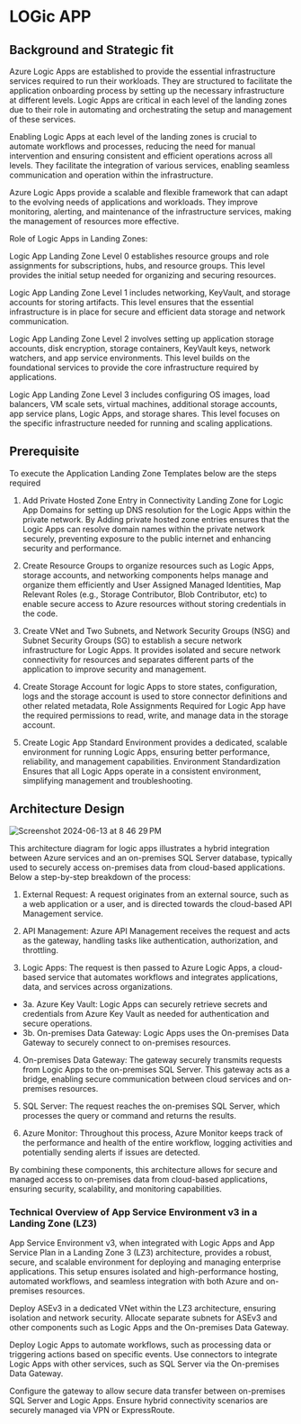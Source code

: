 # LOGic APP

## Background and Strategic fit

Azure Logic Apps are established to provide the essential infrastructure services required to run their workloads. They are structured to facilitate the application onboarding process by setting up the necessary infrastructure at different levels. Logic Apps are critical in each level of the landing zones due to their role in automating and orchestrating the setup and management of these services. 

Enabling Logic Apps at each level of the landing zones is crucial to automate workflows and processes, reducing the need for manual intervention and ensuring consistent and efficient operations across all levels. They facilitate the integration of various services, enabling seamless communication and operation within the infrastructure.

Azure Logic Apps provide a scalable and flexible framework that can adapt to the evolving needs of applications and workloads. They improve monitoring, alerting, and maintenance of the infrastructure services, making the management of resources more effective.

 Role of Logic Apps in Landing Zones:

Logic App Landing Zone Level 0 establishes resource groups and role assignments for subscriptions, hubs, and resource groups. This level provides the initial setup needed for organizing and securing resources.

Logic App Landing Zone Level 1 includes networking, KeyVault, and storage accounts for storing artifacts. This level ensures that the essential infrastructure is in place for secure and efficient data storage and network communication.

Logic App Landing Zone Level 2 involves setting up application storage accounts, disk encryption, storage containers, KeyVault keys, network watchers, and app service environments. This level builds on the foundational services to provide the core infrastructure required by applications.

Logic App Landing Zone Level 3 includes configuring OS images, load balancers, VM scale sets, virtual machines, additional storage accounts, app service plans, Logic Apps, and storage shares. This level focuses on the specific infrastructure needed for running and scaling applications.


## Prerequisite 

To execute the Application Landing Zone Templates below are the steps required 

1. Add Private Hosted Zone Entry in Connectivity Landing Zone for Logic App Domains for setting up DNS resolution for the Logic Apps within the private network. By Adding private hosted zone entries ensures that the Logic Apps can resolve domain names within the private network securely, preventing exposure to the public internet and enhancing security and performance.

2. Create Resource Groups to organize resources such as Logic Apps, storage accounts, and networking components helps manage and organize them efficiently and User Assigned Managed Identities, Map Relevant Roles (e.g., Storage Contributor, Blob Contributor, etc) to enable secure access to Azure resources without storing credentials in the code.

3. Create VNet and Two Subnets, and Network Security Groups (NSG) and Subnet Security Groups (SG) to establish a secure network infrastructure for Logic Apps. It provides isolated and secure network connectivity for resources and separates different parts of the application to improve security and management.

4. Create Storage Account for logic Apps to store states, configuration, logs and the storage account is used to store connector definitions and other related metadata, Role Assignments Required for Logic App  have the required permissions to read, write, and manage data in the storage account.

5. Create Logic App Standard Environment provides a dedicated, scalable environment for running Logic Apps, ensuring better performance, reliability, and management capabilities. Environment Standardization Ensures that all Logic Apps operate in a consistent environment, simplifying management and troubleshooting.









## Architecture Design
![Screenshot 2024-06-13 at 8 46 29 PM](https://github.com/kaustubhsingh47/AKS-Service/assets/96336281/125f086a-5ee6-436a-ad18-c0aebbf5921e)



This architecture diagram for logic apps illustrates a hybrid integration between Azure services and an on-premises SQL Server database, typically used to securely access on-premises data from cloud-based applications. Below a step-by-step breakdown of the process:

1. External Request: A request originates from an external source, such as a web application or a user, and is directed towards the cloud-based API Management service.

2. API Management: Azure API Management receives the request and acts as the gateway, handling tasks like authentication, authorization, and throttling.

3. Logic Apps: The request is then passed to Azure Logic Apps, a cloud-based service that automates workflows and integrates applications, data, and services across organizations.

- 3a. Azure Key Vault: Logic Apps can securely retrieve secrets and credentials from Azure Key Vault as needed for authentication and secure operations.
- 3b. On-premises Data Gateway: Logic Apps uses the On-premises Data Gateway to securely connect to on-premises resources.

4. On-premises Data Gateway: The gateway securely transmits requests from Logic Apps to the on-premises SQL Server. This gateway acts as a bridge, enabling secure communication between cloud services and on-premises resources.

5. SQL Server: The request reaches the on-premises SQL Server, which processes the query or command and returns the results.

6. Azure Monitor: Throughout this process, Azure Monitor keeps track of the performance and health of the entire workflow, logging activities and potentially sending alerts if issues are detected.

By combining these components, this architecture allows for secure and managed access to on-premises data from cloud-based applications, ensuring security, scalability, and monitoring capabilities.



### Technical Overview of App Service Environment v3 in a Landing Zone (LZ3)

App Service Environment v3, when integrated with Logic Apps and App Service Plan in a Landing Zone 3 (LZ3) architecture, provides a robust, secure, and scalable environment for deploying and managing enterprise applications. This setup ensures isolated and high-performance hosting, automated workflows, and seamless integration with both Azure and on-premises resources.

 Deploy ASEv3 in a dedicated VNet within the LZ3 architecture, ensuring isolation and network security. Allocate separate subnets for ASEv3 and other components such as Logic Apps and the On-premises Data Gateway.

Deploy Logic Apps to automate workflows, such as processing data or triggering actions based on specific events.  Use connectors to integrate Logic Apps with other services, such as SQL Server via the On-premises Data Gateway.

 Configure the gateway to allow secure data transfer between on-premises SQL Server and Logic Apps. Ensure hybrid connectivity scenarios are securely managed via VPN or ExpressRoute.


